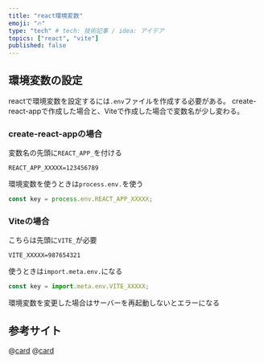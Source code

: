 ```yaml
---
title: "react環境変数"
emoji: "🔥"
type: "tech" # tech: 技術記事 / idea: アイデア
topics: ["react", "vite"]
published: false
---
```

## 環境変数の設定
reactで環境変数を設定するには`.env`ファイルを作成する必要がある。
create-react-appで作成した場合と、Viteで作成した場合で変数名が少し変わる。


### create-react-appの場合
変数名の先頭に`REACT_APP_`を付ける

```env
REACT_APP_XXXXX=123456789
```

環境変数を使うときは`process.env.`を使う

```js
const key = process.env.REACT_APP_XXXXX;
```


### Viteの場合
こちらは先頭に`VITE_`が必要

```env
VITE_XXXXX=987654321
```

使うときは`import.meta.env.`になる

```js
const key = import.meta.env.VITE_XXXXX;
```

環境変数を変更した場合はサーバーを再起動しないとエラーになる



## 参考サイト
@[card](https://coders-shelf.com/create-react-app-env-variables/)
@[card](https://ja.vitejs.dev/guide/env-and-mode.html)